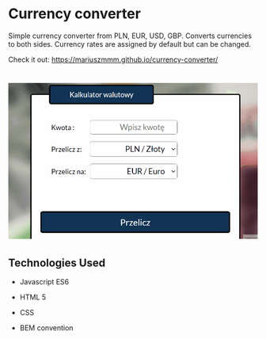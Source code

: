 # **Currency converter**

 Simple currency converter from PLN, EUR, USD, GBP.
 Converts currencies to both sides.
 Currency rates are assigned by default but can be changed.

 Check it out:  https://mariuszmmm.github.io/currency-converter/

# ![Currency converter](/images/animation.gif)



## Technologies Used
  

- Javascript ES6

- HTML 5

- CSS

- BEM convention




